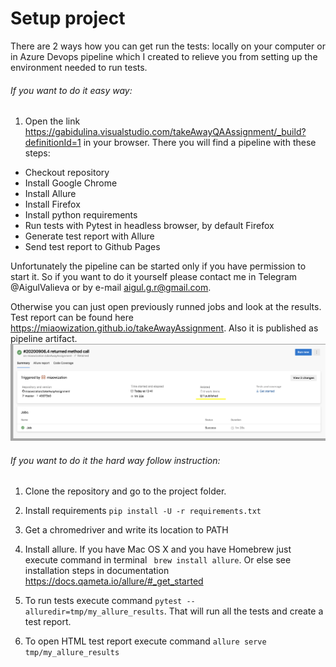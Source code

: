 # Setup project

There are 2 ways how you can get run the tests: locally on your computer or 
in Azure Devops pipeline which I created to relieve you from setting up 
the environment needed to run tests.

###### If you want to do it easy way:
1. Open the link 
https://gabidulina.visualstudio.com/takeAwayQAAssignment/_build?definitionId=1 
in your browser. There you will find a pipeline with these steps:
- Checkout repository
- Install Google Chrome
- Install Allure
- Install Firefox
- Install python requirements
- Run tests with Pytest in headless browser, by default Firefox
- Generate test report with Allure
- Send test report to Github Pages

Unfortunately the pipeline can be started only if you have permission to start it. 
So if you want to do it yourself please contact me in Telegram @AigulValieva 
or by e-mail aigul.g.r@gmail.com.

Otherwise you can just open previously runned jobs and look at the results. 
Test report can be found here https://miaowization.github.io/takeAwayAssignment.
Also it is published as pipeline artifact.
![pipeline artifact](resources/pipeline_artifact.png) 

###### If you want to do it the hard way follow instruction:
1. Clone the repository and go to the project folder.

2. Install requirements
`pip install -U -r requirements.txt`
3. Get a chromedriver and write its location to PATH

4. Install allure. If you have Mac OS X and you have Homebrew just execute command in terminal
` brew install allure`. 
Or else see installation steps in documentation https://docs.qameta.io/allure/#_get_started

5. To run tests execute command `pytest --alluredir=tmp/my_allure_results`.
That will run all the tests and create a test report.

6. To open HTML test report execute command `allure serve tmp/my_allure_results` 

